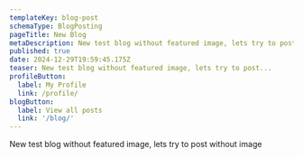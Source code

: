 ```yaml
---
templateKey: blog-post
schemaType: BlogPosting
pageTitle: New Blog
metaDescription: New test blog without featured image, lets try to post without image
published: true
date: 2024-12-29T19:59:45.175Z
teaser: New test blog without featured image, lets try to post...
profileButton:
  label: My Profile
  link: /profile/
blogButton:
  label: View all posts
  link: '/blog/'
---
```

New test blog without featured image, lets try to post without image